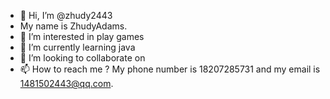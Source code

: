 - 👋 Hi, I’m @zhudy2443
- My name is ZhudyAdams.
- 👀 I’m interested in play games
- 🌱 I’m currently learning java
- 💞️ I’m looking to collaborate on 
- 📫 How to reach me ? My phone number is 18207285731 and my email is 1481502443@qq.com.

<!---
zhudy2443/zhudy2443 is a ✨ special ✨ repository because its `README.md` (this file) appears on your GitHub profile.
You can click the Preview link to take a look at your changes.
--->
